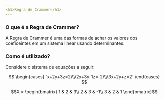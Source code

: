 ```yaml
---
<h1>Regra de Crammer</h1>
---
```


### O que é a Regra de Crammer?

A Regra de Crammer é uma das formas de achar os valores dos coeficeintes em um sistema linear usando determinantes.

### Como é utilizado?

Considere o sistema de equações a seguir:

$$
\begin{cases} `x+2y+3z=2\\\\2x+3y-1z=-2\\\\3x+2y+z=2` \end{cases}
$$

$$X = \begin{bmatrix}
1 & 2 & 3\\
2 & 3 & -1\\
3 & 2 & 1
\end{bmatrix}$$
